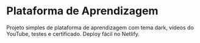 # Plataforma de Aprendizagem

Projeto simples de plataforma de aprendizagem com tema dark, vídeos do YouTube, testes e certificado.
Deploy fácil no Netlify.
